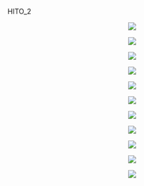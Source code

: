 HITO_2

<p align="center"> <img src=https://github.com/user-attachments/assets/3ba2a150-b065-497e-acb1-827f14ffeb24> </p>

<p align="center"> <img src=https://github.com/user-attachments/assets/5ba7dd87-4c15-43e1-9e88-5d0856332965> </p>

<p align="center"> <img src=https://github.com/user-attachments/assets/24abbd18-5cfb-4de9-8739-e1e0e289da19> </p>

<p align="center"> <img src=https://github.com/user-attachments/assets/f6bcc2d5-c0f4-41b4-97d1-ad64518235e3> </p>

<p align="center"> <img src=https://github.com/user-attachments/assets/11908f04-9ffe-47c0-9c4f-fe0a71eef182> </p>

<p align="center"> <img src=https://github.com/user-attachments/assets/19fb0a37-fcf7-40ad-9a93-6c015a40556b> </p>

<p align="center"> <img src=https://github.com/user-attachments/assets/0cb85354-c5b8-4ac2-90ee-aa9a518b9609> </p>

<p align="center"> <img src=https://github.com/user-attachments/assets/34f16a42-6ba2-44c5-9bb6-236941eb0fcb> </p>

<p align="center"> <img src=https://github.com/user-attachments/assets/d18040d4-eec3-4cec-84dc-7270204d3ab0> </p>

<p align="center"> <img src=https://github.com/user-attachments/assets/0227112a-b84d-4761-8024-6c0e4fa40800> </p>


<p align="center"> <img src=https://github.com/user-attachments/assets/2c1552b8-4704-4ede-8343-ebb939652239> </p>
<p align="center"> <img src=> </p>


<p align="center"> <img src=> </p>



<p align="center"> <img src=> </p>
